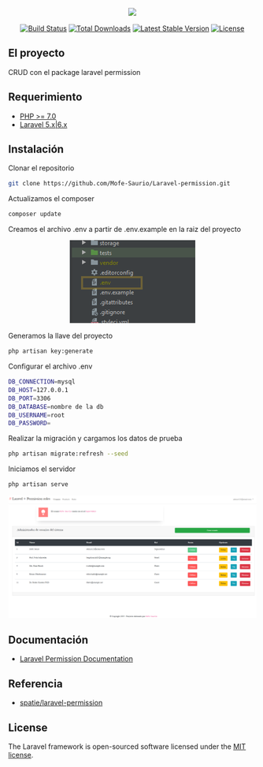 <p align="center"><img src="https://res.cloudinary.com/dtfbvvkyp/image/upload/v1566331377/laravel-logolockup-cmyk-red.svg" width="400"></p>

<p align="center">
<a href="https://travis-ci.org/laravel/framework"><img src="https://travis-ci.org/laravel/framework.svg" alt="Build Status"></a>
<a href="https://packagist.org/packages/laravel/framework"><img src="https://poser.pugx.org/laravel/framework/d/total.svg" alt="Total Downloads"></a>
<a href="https://packagist.org/packages/laravel/framework"><img src="https://poser.pugx.org/laravel/framework/v/stable.svg" alt="Latest Stable Version"></a>
<a href="https://packagist.org/packages/laravel/framework"><img src="https://poser.pugx.org/laravel/framework/license.svg" alt="License"></a>
</p>

## El proyecto

CRUD con el package laravel permission
## Requerimiento
- [PHP >= 7.0](http://php.net/)
- [Laravel 5.x|6.x](https://github.com/laravel/framework)

## Instalación
Clonar el repositorio

```bash
git clone https://github.com/Mofe-Saurio/Laravel-permission.git
```
Actualizamos el composer
```bash
composer update
```
Creamos el archivo .env a partir de .env.example en la raiz del proyecto 
<p align="center"><img src="https://raw.githubusercontent.com/Mofe-Saurio/Laravel-DataTable/master/public/img/env.png"></p>

Generamos la llave del proyecto
```bash
php artisan key:generate
```

Configurar el archivo .env
```bash
DB_CONNECTION=mysql
DB_HOST=127.0.0.1
DB_PORT=3306
DB_DATABASE=nombre de la db
DB_USERNAME=root
DB_PASSWORD=
```

Realizar la migración y cargamos los datos de prueba
```bash
php artisan migrate:refresh --seed
```

Iniciamos el servidor
```bash
php artisan serve
```

<p align="center"><img src="https://raw.githubusercontent.com/Mofe-Saurio/Laravel-permission/master/public/img/view.PNG" width="800"></p>

## Documentación
- [Laravel Permission Documentation](https://docs.spatie.be/laravel-permission/v3/introduction/)


## Referencia
- [spatie/laravel-permission](https://github.com/spatie/laravel-permission)
## License

The Laravel framework is open-sourced software licensed under the [MIT license](https://opensource.org/licenses/MIT).
